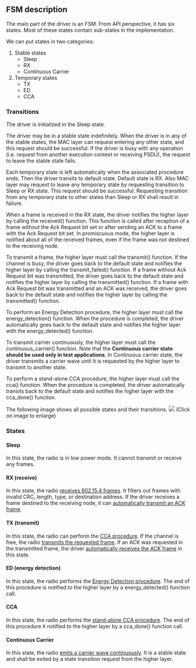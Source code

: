 ## FSM description

The main part of the driver is an FSM. From API perspective, it has six states. Most of these states contain sub-states in the implementation.

We can put states in two categories:
1. Stable states
    * Sleep
    * RX
    * Continuous Carrier
2. Temporary states
    * TX
    * ED
    * CCA

### Transitions

The driver is initialized in the Sleep state.

The driver may be in a stable state indefinitely. When the driver is in any of the stable
states, the MAC layer can request entering any other state, and this request should
be successful. If the driver is busy with any operation (i.e. request from another
execution context or receiving PSDU), the request to leave the stable state fails.

Each temporary state is left automatically when the associated procedure ends. Then the
driver transits to default state. Default state is RX. Also MAC layer may request to
leave any temporary state by requesting transition to Sleep or RX state. This request
should be successful. Requesting transition from any temporary state to other
states than Sleep or RX shall result in failure.

When a frame is received in the RX state, the driver notifies the higher layer by 
calling the received() function. This function is called after reception of a frame 
without the Ack Request bit set or after sending an ACK to a frame with the Ack Request bit set.
In promiscuous mode, the higher layer is notified about all of the received
frames, even if the frame was not destined to the receiving node.

To transmit a frame, the higher layer must call the transmit() function. If the 
channel is busy, the driver goes back to the default state and notifies the 
higher layer by calling the transmit_failed() function. If a frame without Ack Request
bit was transmitted, the driver goes back to the default state and notifies the higher 
layer by calling the transmitted() function. If a frame with Ack Request bit was 
transmitted and an ACK was received, the driver goes back to the default state and 
notifies the higher layer by calling the transmitted() function.

To perform an Energy Detection procedure, the higher layer must call the
energy_detection() function. When the procedure is completed, the driver automatically goes 
back to the default state and notifies the higher layer with the energy_detected() function.

To transmit carrier continuously, the higher layer must call the continuous_carrier() 
function. Note that the __Continuous carrier state should be used
only in test applications__. In Continuous carrier state, the driver transmits a
carrier wave until it is requested by the higher layer to transmit to another state.

To perform a stand-alone CCA procedure, the higher layer must call the cca()
function. When the procedure is completed, the driver automatically transits back
to the default state and notifies the higher layer with the cca_done() function.

The following image shows all possible states and their transitions.
<a href="https://raw.githubusercontent.com/wiki/NordicSemiconductor/nRF-IEEE-802.15.4-radio-driver/img/state_diagram.png" target="_blank"><img src="https://raw.githubusercontent.com/wiki/NordicSemiconductor/nRF-IEEE-802.15.4-radio-driver/img/state_diagram.png" /></a>
(Click on image to enlarge)

### States

#### Sleep
In this state, the radio is in low power mode. It cannot transmit or receive any frames.

#### RX (receive)
In this state, the radio [receives 802.15.4 frames](Features-description#receiving-frames-and-frames-filtering). It filters out frames with invalid CRC, length, type, or destination address. 
If the driver receives a frame destined to the receiving node, it can [automatically transmit an ACK frame](Features-description#automatic-sending-of-ack-frames).

#### TX (transmit)
In this state, the radio can perform the [CCA procedure](Features-description#automatic-cca-procedure-before-transmission). If the channel is free, the radio [transmits the requested frame](Features-description#transmission-of-unicast-and-broadcast-frames). If an ACK was requested in the transmitted frame, the driver [automatically receives the ACK frame](Features-description#automatic-receiving-of-ack-frames) in this state.

#### ED (energy detection)
In this state, the radio performs the [Energy Detection procedure](Features-description#energy-detection). The end of this procedure is notified to the higher layer by a energy_detected() function call.

#### CCA
In this state, the radio performs the [stand-alone CCA procedure](Features-description#stand-alone-cca-procedure). The end of this procedure it notified to the higher layer by a cca_done() function call.

#### Continuous Carrier
In this state, the radio [emits a carrier wave continuously](Features-description#continuous-carrier-transmission). It is a stable state and shall be exited by a state transition request from the higher layer.